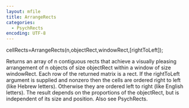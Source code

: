 ```yaml
---
layout: mfile
title: ArrangeRects
categories:
  - PsychRects
encoding: UTF-8
---
```


cellRects=ArrangeRects(n,objectRect,windowRect,[rightToLeft]);

Returns an array of n contiguous rects that achieve a visually
pleasing arrangement of n objects of size objectRect within a
window of size windowRect. Each row of the returned matrix is a rect.
If the rightToLeft argument is supplied and nonzero then
the cells are ordered right to left (like Hebrew letters).
Otherwise they are ordered left to right (like English letters).
The result depends on the proportions of the objectRect, but is
independent of its size and position.
Also see PsychRects.